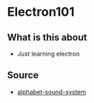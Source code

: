 # Electron101

## What is this about
- Just learning electron

## Source
- [alphabet-sound-system](https://medium.freecodecamp.org/how-to-build-your-first-app-with-electron-41ebdb796930)